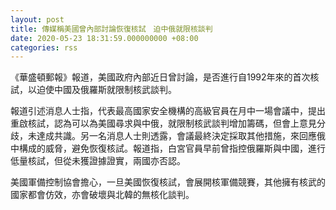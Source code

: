 ```yaml
---
layout: post
title: 傳媒稱美國曾內部討論恢復核試　迫中俄就限核談判
date: 2020-05-23 18:31:59.000000000 +08:00
categories: rss
---
```


《華盛頓郵報》報道，美國政府內部近日曾討論，是否進行自1992年來的首次核試，以迫使中國及俄羅斯就限制核武談判。

報道引述消息人士指，代表最高國家安全機構的高級官員在月中一場會議中，提出重啟核試，認為可以為美國尋求與中俄，就限制核武談判增加籌碼，但會上意見分歧，未達成共識。另一名消息人士則透露，會議最終決定採取其他措施，來回應俄中構成的威脅，避免恢復核試。報道指，白宮官員早前曾指控俄羅斯與中國，進行低量核試，但從未獲證據證實，兩國亦否認。

美國軍備控制協會擔心，一旦美國恢復核試，會展開核軍備競賽，其他擁有核武的國家都會仿效，亦會破壞與北韓的無核化談判。
